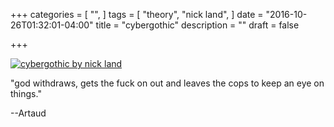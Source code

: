 +++
categories = [
  "",
]
tags = [
  "theory",
  "nick land",
]
date = "2016-10-26T01:32:01-04:00"
title = "cybergothic"
description = ""
draft = false

+++

[![cybergothic by nick land](/img/barbed-wire.jpg)](/pdf/cybergothic.pdf)

"god withdraws, gets the fuck on out and leaves the cops to keep an eye on things."

--Artaud